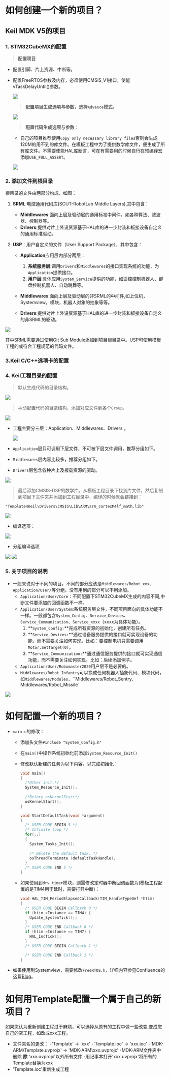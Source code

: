 

# **如何创建一个新的项目？**

## Keil MDK V5的项目

### 1. STM32CubeMX的配置

  > **配置项目**

- 配置引脚、片上资源、中断等。
- 配置FreeRTOS参数及内存，必须使用CMSIS_V1接口，使能vTaskDelayUntil()参数。

  ![](image_src/cubemx_config.png)


  > **配置项目生成选项与参数，选择`Advance`模式。**

  ![](image_src/project_setting.png)

  > **配置代码生成选项与参数**：

   - 自己的项目推荐使用`Copy only necessary library files`否则会生成120M的用不到的库文件。在模板工程中为了提供数学库文件，便生成了所有库文件。不需要使能HAL库断言，可在有需要用的时候自行在预编译宏添加`USE_FULL_ASSERT`。

  ![](image_src/code_generate_setting.png)

### 2. 添加文件到根目录

  根目录的文件由两部分构成，如图：

  1. **SRML**:电控通用代码库(SCUT-RobotLab Middle Layers),其中包含：
     - **Middlewares**:面向上层及驱动层的通用标准中间件，如各种算法、滤波器、控制器等。
     - **Drivers**:提供对片上外设资源基于HAL库的进一步封装和板接设备自定义的通用标准驱动。

  2. **USP**：用户自定义的文件（User Support Package），其中包含：
     - **Application**应用层内部分两层：
       1. **系统服务层**:调用`Drivers`和`Middlewares`的接口实现系统的功能，为`Application`提供接口。
       2. **用户层**:具体应用`System_Service`提供的功能，如遥控控制机器人、键盘控制机器人、自动跳舞等。

     - **Middlewares**:面向上层及驱动层的非SRML的中间件,如上位机，Systemview，模块，机器人对象的抽象等等。

     - **Drivers**:提供对片上外设资源基于HAL库的进一步封装和板接设备自定义的非SRML的驱动。

![](image_src/keil_folder.jpg)

其中SRML需要通过使用Git Sub Module添加到项目根目录中。USP可使用模板工程的或符合工程规范的代码文件。

### 3.Keil C/C++选项卡的配置





###  4. Keil工程目录的配置

> 默认生成代码的目录结构。

![](image_src/keil_project_item.png)

> 手动配置代码的目录结构，添加对应文件到各个`Group`。

![](https://img.shields.io/badge/强制-red.svg)

- 工程主要分三层：Application、Middlewares、Drivers 。
  
  ![](https://img.shields.io/badge/推荐-green.svg)
  
- `Application`层只可调用下层文件，不可被下层文件调用，推荐分组如下。
  
- `Middlewares`层内容比较多，推荐分组如下。
  
- `Drivers`层包含各种片上及板载资源的驱动。

![](image_src/keil_project_item_new.png)

>最后添加CMSIS-DSP的数学库。从模板工程目录下找到库文件，然后复制到项目下文件夹并添加到工程目录中，编译的时候就会链接到：

`"Template4Keil\Drivers\CMSIS\Lib\ARM\arm_cortexM4lf_math.lib"`

![](image_src/keil_math_lib.jpg)

- 编译选项：

![](image_src/build_option.png)

- 分组编译选项

![](image_src/group_option.png)
![](image_src/group_option_2.png)

### 5. 关于项目的说明

- 一般来说对于不同的项目，不同的部分应该是`Middlewares/Robot_xxx`、`Application/User/`等分组。没有用到的部分可以不用添加。
    - `Application/User/Core`：不同配置下STM32CubeMX生成的内容不同,中断文件要添加的回调函数不一样。
    - `Application/User/System`:系统服务层文件，不同项目面向的具体功能不一样。一般都包含`System_Config`、`Service_Devices`、`Service_Communication`、`Service_xxxx`（xxxx为具体功能）。
      1. **`System_Config:`**完成所有资源的初始化，创建所有任务。
      2. **`Service_Devices:`**通过设备服务提供的接口就可实现设备的功能，而不需要关注如何实现。比如：要控制电机只需要调用`Motor.SetTarget(0)`。
      3. **`Service_Communication:`**通过通信服务提供的接口就可实现通信功能，而不需要关注如何实现。比如：后续添加例子。
    - `Application/User/Robomaster2020`用户层不是必要的。
    - `Middlewares/Robot_Infantry`可以换成任何机器人抽象代码、模块代码，如`Middlewares/Modules`、``Middlewares/Robot_Sentry`、`Middlewares/Robot_Missile`

![](image_src/framework.png)



# 如何配置一个新的项目？

- `main.c`的修改：

  - 添加头文件`#include "System_Config.h"`

  - 在`main()`中操作系统初始化前添加`System_Resource_Init()`

  - 修改默认新建的任务为以下内容，以完成初始化：

    ```c++
    void main()
    {
      /*Other init.*/
      System_Resource_Init();
        
      /*Before osKernelStart*/
      osKernelStart();
    }
    
    void StartDefaultTask(void *argument)
    {
      /* USER CODE BEGIN 5 */
      /* Infinite loop */
      for(;;)
      {
        System_Tasks_Init();
          
        /* Delete the default task. */
        osThreadTerminate (defaultTaskHandle);
      }
      /* USER CODE END 5 */ 
    }
    ```

  - 如果使用到`drv_timer`模块，则需修改定时器中断回调函数为(模板工程配置的是TIM4用于延时，需要打开中断)：

    ```c++
    void HAL_TIM_PeriodElapsedCallback(TIM_HandleTypeDef *htim)
    {
      /* USER CODE BEGIN Callback 0 */
      if (htim->Instance == TIM4) {
        Update_SystemTick();;
      }
      /* USER CODE END Callback 0 */
      if (htim->Instance == TIM7) {
        HAL_IncTick();
      }
      /* USER CODE BEGIN Callback 1 */
    
      /* USER CODE END Callback 1 */
    }
    ```

- 如果使用到Systemview，需要修改`FreeRTOS.h`，详细内容参见Confluence的这篇[Blog](https://www.scut-robotlab.cn/confluence/x/AQFT)。

  

# 如何用Template配置一个属于自己的新项目？
如果您认为重新创建工程过于麻烦，可以选择从原有的工程中做一些改变,变成您自己的空工程，如改成xxx工程。
- 文件夹名的更改：
  -'Template' -> 'xxx'
  -'Template.ioc' -> 'xxx.ioc'
  -'MDK-ARM\Template.uvprojx' -> 'MDK-ARM\xxx.uvprojx'
-MDK-ARM文件夹中删除 **除** 'xxx.uvprojx'以外所有文件
-用记事本打开'xxx.uvprojx'将所有的Template替换为xxx
- 'Template.ioc'重新生成工程